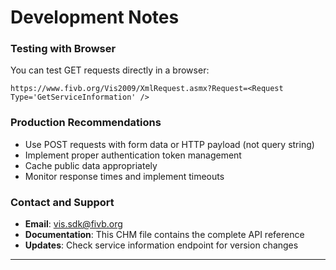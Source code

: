 # Development Notes

### Testing with Browser

You can test GET requests directly in a browser:

```
https://www.fivb.org/Vis2009/XmlRequest.asmx?Request=<Request Type='GetServiceInformation' />
```

### Production Recommendations

- Use POST requests with form data or HTTP payload (not query string)
- Implement proper authentication token management
- Cache public data appropriately
- Monitor response times and implement timeouts

### Contact and Support

- **Email**: vis.sdk@fivb.org
- **Documentation**: This CHM file contains the complete API reference
- **Updates**: Check service information endpoint for version changes

---
